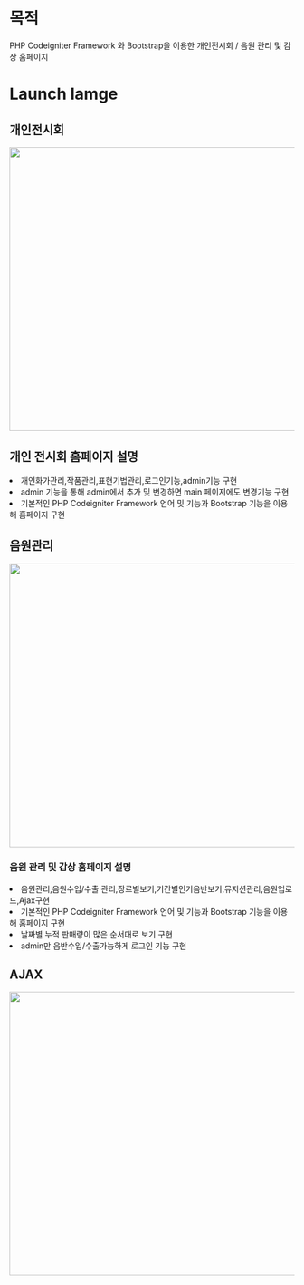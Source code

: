 # 목적
PHP Codeigniter Framework 와 Bootstrap을 이용한 개인전시회 / 음원 관리 및 감상 홈페이지

<p> <h1> Launch Iamge </h1> </p>

<h2> 개인전시회 </h2>
<img src="https://github.com/HyeonHoo/PHP_Framework/assets/69030306/7c9b6278-b347-427e-a648-83640755c085" width="1024" height="500">

<h2> 개인 전시회 홈페이지 설명</h2>
<li> 개인화가관리,작품관리,표현기법관리,로그인기능,admin기능 구현</li>
<li> admin 기능을 통해 admin에서 추가 및 변경하면 main 페이지에도 변경기능 구현</li>
<li>기본적인 PHP Codeigniter Framework 언어 및 기능과 Bootstrap 기능을 이용해 홈페이지 구현</li>


<h2> 음원관리 </h2>
<img src="https://github.com/HyeonHoo/PHP_Framework/assets/69030306/b28a9fa7-6f3a-4793-8dfe-c0b0026c8654)" width="1024" height="500">

<h3>음원 관리 및 감상 홈페이지 설명</h3> 
<li> 음원관리,음원수입/수출 관리,장르별보기,기간별인기음반보기,뮤지션관리,음원업로드,Ajax구현</li>
<li> 기본적인 PHP Codeigniter Framework 언어 및 기능과 Bootstrap 기능을 이용해 홈페이지 구현</li>
<li>날짜별 누적 판매량이 많은 순서대로 보기 구현</li>
<li> admin만 음반수입/수출가능하게 로그인 기능 구현</li>

<h2> AJAX </h2>
<img src="https://github.com/HyeonHoo/PHP_Framework/assets/69030306/c075271c-022a-44ec-891f-871b44b37c2b" width="1024" height="500">








